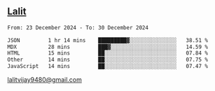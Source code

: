 ## [Lalit](https://lalit.sh)

<!--START_SECTION:waka-->

```txt
From: 23 December 2024 - To: 30 December 2024

JSON         1 hr 14 mins    █████████▓░░░░░░░░░░░░░░░   38.51 %
MDX          28 mins         ███▓░░░░░░░░░░░░░░░░░░░░░   14.59 %
HTML         15 mins         ██░░░░░░░░░░░░░░░░░░░░░░░   07.84 %
Other        14 mins         ██░░░░░░░░░░░░░░░░░░░░░░░   07.75 %
JavaScript   14 mins         ██░░░░░░░░░░░░░░░░░░░░░░░   07.47 %
```

<!--END_SECTION:waka-->

lalitvijay9480@gmail.com
